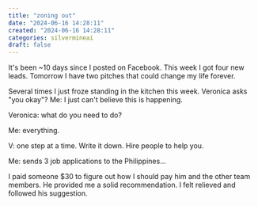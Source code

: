 ```yaml
---
title: "zoning out"
date: "2024-06-16 14:28:11"  
created: "2024-06-16 14:28:11"
categories: silvermineai  
draft: false
---
```

It's been ~10 days since I posted on Facebook. This week I got four new leads. Tomorrow I have two pitches that could change my life forever. 

Several times I just froze standing in the kitchen this week. Veronica asks "you okay"? Me: I just can't believe this is happening. 

Veronica: what do you need to do?

Me: everything. 

V: one step at a time. Write it down. Hire people to help you. 

Me: sends 3 job applications to the Philippines...

I paid someone $30 to figure out how I should pay him and the other team members. He provided me a solid recommendation. I felt relieved and followed his suggestion. 

